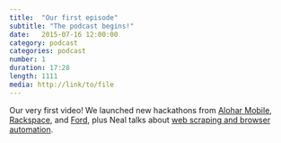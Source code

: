 ```yaml
---
title:  "Our first episode"
subtitle: "The podcast begins!"
date:   2015-07-16 12:00:00
category: podcast
categories: podcast
number: 1
duration: 17:28
length: 1111
media: http://link/to/file
---
```


Our very first video! We launched new hackathons from <a href="http://aloharmobile.devpost.com/">Alohar Mobile</a>, <a href="http://hacktheblock.devpost.com/">Rackspace</a>, and <a href="http://saopaulo-global.devpost.com/">Ford</a>, plus Neal talks about <a href="http://blog.devpost.com/post/124154812036/no-api-no-problem-fake-it-with-browser">web scraping and browser automation</a>.
